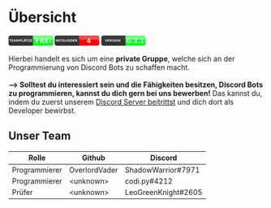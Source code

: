 # Übersicht

<img src="https://github.com/TSP-Developement/.github/blob/master/src/bar_green1.png" height="20" width=auto>   <img src="https://github.com/TSP-Developement/.github/blob/master/src/bar_red1.png" height="20" width=auto>   <img src="https://github.com/TSP-Developement/.github/blob/master/src/bar_green2.png" height="20" width=auto>

Hierbei handelt es sich um eine <b>private Gruppe</b>, welche sich an der Programmierung von Discord Bots zu schaffen macht.<br><br>
<strong>--> Solltest du interessiert sein und die Fähigkeiten besitzen, Discord Bots zu programmieren, kannst du dich gern bei uns bewerben!</strong>
Das kannst du, indem du zuerst unserem <a href="https://discord.com/invite/4mHCeKJywE" title="Joine uns noch heute!">Discord Server beitrittst</a> und dich dort als Developer bewirbst.

## Unser Team
|Rolle | Github | Discord |
| --- | --- | --- |
| Programmierer | OverlordVader | ShadowWarrior#7971 |
| Programmierer | \<unknown> | codi.py#4212 |
| Prüfer | \<unknown> | LeoGreenKnight#2605 |
